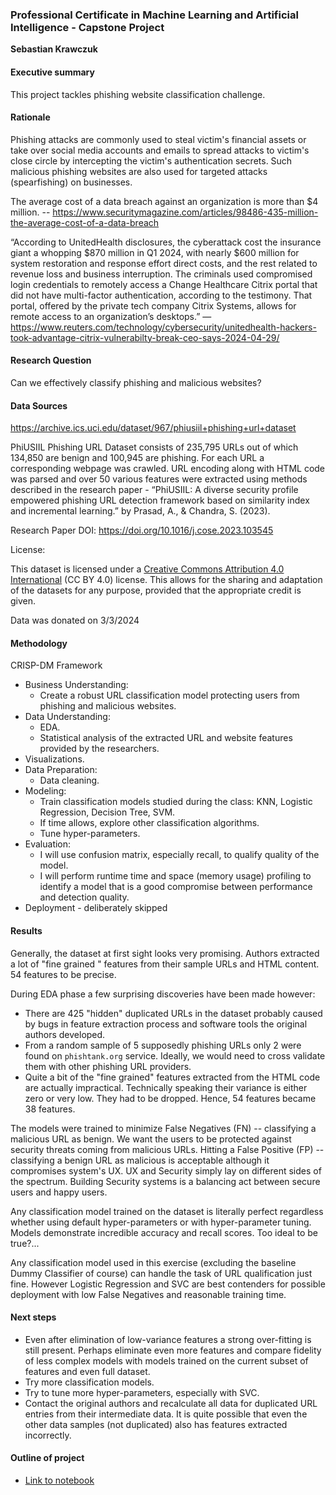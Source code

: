 ### Professional Certificate in Machine Learning and Artificial Intelligence - Capstone Project

**Sebastian Krawczuk**

#### Executive summary

This project tackles phishing website classification challenge.

#### Rationale

Phishing attacks are commonly used to steal victim's financial assets or take over social media accounts and emails to spread attacks to victim's close circle by intercepting the victim's authentication secrets. Such malicious phishing websites are also used for targeted attacks (spearfishing) on businesses.

The average cost of a data breach against an organization is more than $4 million. -- https://www.securitymagazine.com/articles/98486-435-million-the-average-cost-of-a-data-breach

“According to UnitedHealth disclosures, the cyberattack cost the insurance giant a whopping $870 million in Q1 2024, with nearly $600 million for system restoration and response effort direct costs, and the rest related to revenue loss and business interruption. The criminals used compromised login credentials to remotely access a Change Healthcare Citrix portal that did not have multi-factor authentication, according to the testimony. That portal, offered by the private tech company Citrix Systems, allows for remote access to an organization’s desktops.” — https://www.reuters.com/technology/cybersecurity/unitedhealth-hackers-took-advantage-citrix-vulnerabilty-break-ceo-says-2024-04-29/

#### Research Question

Can we effectively classify phishing and malicious websites?

#### Data Sources

https://archive.ics.uci.edu/dataset/967/phiusiil+phishing+url+dataset

PhiUSIIL Phishing URL Dataset consists of 235,795 URLs out of which 134,850 are benign and 100,945 are phishing. For each URL a corresponding webpage was crawled. URL encoding along with HTML code was parsed and over 50 various features were extracted using methods described in the research paper - “PhiUSIIL: A diverse security profile empowered phishing URL detection framework based on similarity index and incremental learning.” by Prasad, A., & Chandra, S. (2023).

Research Paper DOI: https://doi.org/10.1016/j.cose.2023.103545

License:

This dataset is licensed under a [Creative Commons Attribution 4.0 International](https://creativecommons.org/licenses/by/4.0/legalcode) (CC BY 4.0) license.
This allows for the sharing and adaptation of the datasets for any purpose, provided that the appropriate credit is given.

Data was donated on 3/3/2024

#### Methodology

CRISP-DM Framework

- Business Understanding:
   - Create a robust URL classification model protecting users from phishing and malicious websites.
- Data Understanding:
   - EDA.
   - Statistical analysis of the extracted URL and website features provided by the researchers.
- Visualizations.
- Data Preparation:
   - Data cleaning.
- Modeling:
   - Train classification models studied during the class: KNN, Logistic Regression, Decision Tree, SVM.
   - If time allows, explore other classification algorithms.
   - Tune hyper-parameters.
- Evaluation:
   - I will use confusion matrix, especially recall, to qualify quality of the model.
   - I will perform runtime time and space (memory usage) profiling to identify a model that is a good compromise between performance and detection quality.
- Deployment - deliberately skipped

#### Results

Generally, the dataset at first sight looks very promising. Authors extracted a lot of "fine grained
" features from their sample URLs and HTML content. 54 features to be precise.

During EDA phase a few surprising discoveries have been made however:
- There are 425 "hidden" duplicated URLs in the dataset probably caused by bugs in feature extraction process and software tools the original authors developed.
- From a random sample of 5 supposedly phishing URLs only 2 were found on `phishtank.org` service. Ideally, we would need to cross validate them with other phishing URL providers.
- Quite a bit of the "fine grained" features extracted from the HTML code are actually impractical. Technically speaking their variance is either zero or very low. They had to be dropped. Hence, 54 features became 38 features.

The models were trained to minimize False Negatives (FN) -- classifying a malicious URL as benign. We want the users to be protected against security threats coming from malicious URLs. Hitting a False Positive (FP) -- classifying a benign URL as malicious is acceptable although it compromises system's UX. UX and Security simply lay on different sides of the spectrum. Building Security systems is a balancing act between secure users and happy users.

Any classification model trained on the dataset is literally perfect regardless whether using default hyper-parameters or with hyper-parameter tuning. Models demonstrate incredible accuracy and recall scores. Too ideal to be true?...

Any classification model used in this exercise (excluding the baseline Dummy Classifier of course) can handle the task of URL qualification just fine. However Logistic Regression and SVC are best contenders for possible deployment with low False Negatives and reasonable training time.

#### Next steps

- Even after elimination of low-variance features a strong over-fitting is still present. Perhaps eliminate even more features and compare fidelity of less complex models with models trained on the current subset of features and even full dataset.
- Try more classification models. 
- Try to tune more hyper-parameters, especially with SVC.
- Contact the original authors and recalculate all data for duplicated URL entries from their intermediate data. It is quite possible that even the other data samples (not duplicated) also has features extracted incorrectly.

#### Outline of project

- [Link to notebook](capstone.ipynb)
